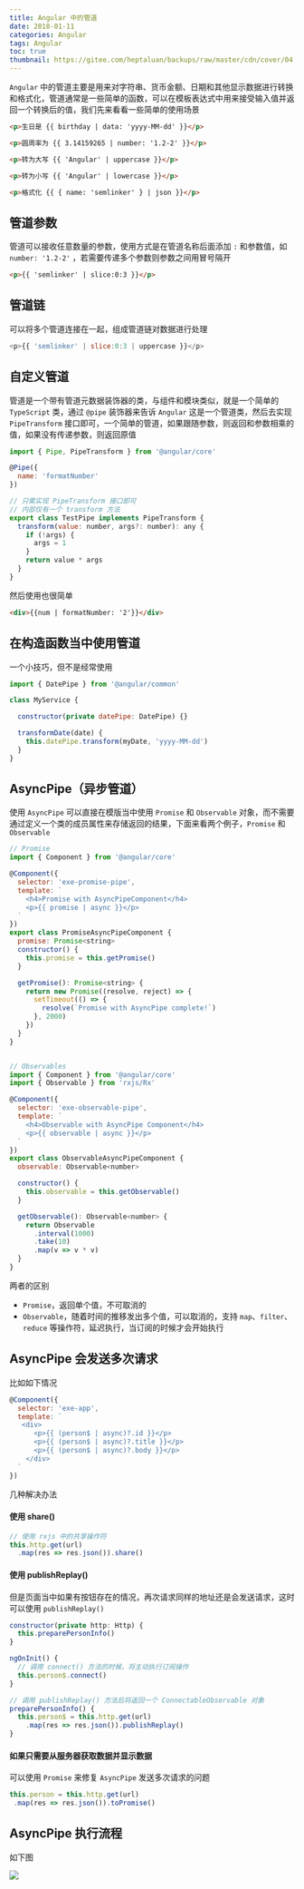 ```yaml
---
title: Angular 中的管道
date: 2018-01-11
categories: Angular
tags: Angular
toc: true
thumbnail: https://gitee.com/heptaluan/backups/raw/master/cdn/cover/04.webp
---
```


`Angular` 中的管道主要是用来对字符串、货币金额、日期和其他显示数据进行转换和格式化，管道通常是一些简单的函数，可以在模板表达式中用来接受输入值并返回一个转换后的值，我们先来看看一些简单的使用场景

<!--more-->

```html
<p>生日是 {{ birthday | data: 'yyyy-MM-dd' }}</p>

<p>圆周率为 {{ 3.14159265 | number: '1.2-2' }}</p>

<p>转为大写 {{ 'Angular' | uppercase }}</p>

<p>转为小写 {{ 'Angular' | lowercase }}</p>

<p>格式化 {{ { name: 'semlinker' } | json }}</p>
```


## 管道参数

管道可以接收任意数量的参数，使用方式是在管道名称后面添加 `:` 和参数值，如 `number: '1.2-2'` ，若需要传递多个参数则参数之间用冒号隔开


```html
<p>{{ 'semlinker' | slice:0:3 }}</p>
```




## 管道链

可以将多个管道连接在一起，组成管道链对数据进行处理

```js
<p>{{ 'semlinker' | slice:0:3 | uppercase }}</p>
```




## 自定义管道

管道是一个带有管道元数据装饰器的类，与组件和模块类似，就是一个简单的 `TypeScript` 类，通过 `@pipe` 装饰器来告诉 `Angular` 这是一个管道类，然后去实现 `PipeTransform` 接口即可，一个简单的管道，如果跟随参数，则返回和参数相乘的值，如果没有传递参数，则返回原值

```js
import { Pipe, PipeTransform } from '@angular/core'

@Pipe({
  name: 'formatNumber'
})

// 只需实现 PipeTransform 接口即可
// 内部仅有一个 transform 方法
export class TestPipe implements PipeTransform {
  transform(value: number, args?: number): any {
    if (!args) {
      args = 1
    }
    return value * args
  }
}
```

然后使用也很简单

```html
<div>{{num | formatNumber: '2'}}</div>
```


## 在构造函数当中使用管道

一个小技巧，但不是经常使用

```js
import { DatePipe } from '@angular/common'

class MyService {

  constructor(private datePipe: DatePipe) {}

  transformDate(date) {
    this.datePipe.transform(myDate, 'yyyy-MM-dd')
  }
}
```





## AsyncPipe（异步管道）

使用 `AsyncPipe` 可以直接在模版当中使用 `Promise` 和 `Observable` 对象，而不需要通过定义一个类的成员属性来存储返回的结果，下面来看两个例子，`Promise` 和 `Observable`

```js
// Promise
import { Component } from '@angular/core'

@Component({
  selector: 'exe-promise-pipe',
  template: `
    <h4>Promise with AsyncPipeComponent</h4>
    <p>{{ promise | async }}</p>
  `
})
export class PromiseAsyncPipeComponent {
  promise: Promise<string>
  constructor() {
    this.promise = this.getPromise()
  }

  getPromise(): Promise<string> {
    return new Promise((resolve, reject) => {
      setTimeout(() => {
        resolve(`Promise with AsyncPipe complete!`)
      }, 2000)
    })
  }
}


// Observables
import { Component } from '@angular/core'
import { Observable } from 'rxjs/Rx'

@Component({
  selector: 'exe-observable-pipe',
  template: `
    <h4>Observable with AsyncPipe Component</h4>
    <p>{{ observable | async }}</p>
  `
})
export class ObservableAsyncPipeComponent {
  observable: Observable<number>

  constructor() {
    this.observable = this.getObservable()
  }

  getObservable(): Observable<number> {
    return Observable
      .interval(1000)
      .take(10)
      .map(v => v * v)
  }
}
```

两者的区别

* `Promise`，返回单个值，不可取消的
* `Observable`，随着时间的推移发出多个值，可以取消的，支持 `map`、`filter`、`reduce` 等操作符，延迟执行，当订阅的时候才会开始执行





## AsyncPipe 会发送多次请求

比如如下情况

```js
@Component({
  selector: 'exe-app',
  template: `
   <div>
      <p>{{ (person$ | async)?.id }}</p>
      <p>{{ (person$ | async)?.title }}</p>
      <p>{{ (person$ | async)?.body }}</p>
    </div>
  `
})
```

几种解决办法

#### 使用 share()

```js
// 使用 rxjs 中的共享操作符
this.http.get(url)
  .map(res => res.json()).share()
```


#### 使用 publishReplay()

但是页面当中如果有按钮存在的情况，再次请求同样的地址还是会发送请求，这时可以使用 `publishReplay()`

```js
constructor(private http: Http) {
  this.preparePersonInfo()
}

ngOnInit() {
  // 调用 connect() 方法的时候，将主动执行订阅操作
  this.person$.connect()
}

// 调用 publishReplay() 方法后将返回一个 ConnectableObservable 对象
preparePersonInfo() {
  this.person$ = this.http.get(url)
    .map(res => res.json()).publishReplay()
}
```


#### 如果只需要从服务器获取数据并显示数据

可以使用 `Promise` 来修复 `AsyncPipe` 发送多次请求的问题

```js
this.person = this.http.get(url)
 .map(res => res.json()).toPromise()
```



## AsyncPipe 执行流程

如下图

![](https://gitee.com/heptaluan/backups/raw/master/cdn/angular/04-01.png)
